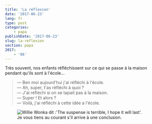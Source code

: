 ```yaml
---
title: 'La réflexion'
date: '2017-06-23'
lang: fr
type: post
categories:
    - papa
publishDate: '2017-06-23'
slug: la-reflexion
section: papa
2017:
    - '06'
---
```


Très souvent, nos enfants réfléchissent sur ce qui se passe à la maison pendant qu'ils sont à l'école…

<!--more-->

> — Ben moi aujourd'hui j'ai réfléchi à l'école.  
> — Ah, super, t'as réfléchi à quoi ?  
> — J'ai réfléchi si on se tapait pas à la maison.  
> — Super ! Et alors ?  
> — Voilà, j'ai réfléchi à cette idée a l'école.

<figure>
  <img src="{{<fileFolder>}}suspense.gif" alt="Willie Wonka dit :'The suspense is terrible, I hope it will last'."/>
  <figcaption>Je vous tiens au courant s'il arrive à une conclusion.</figcaption>
</figure>
